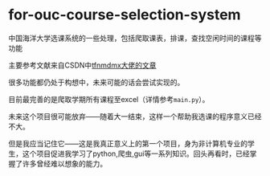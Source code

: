 # for-ouc-course-selection-system
中国海洋大学选课系统的一些处理，包括爬取课表，排课，查找空闲时间的课程等功能

主要参考文献来自CSDN中[tfnmdmx大佬的文章](https://blog.csdn.net/tfnmdmx/article/details/119023381)

很多功能都仍处于构想中，未来可能的话会尝试实现的。

目前最完善的是爬取学期所有课程至excel（详情参考`main.py`）。

未来这个项目很可能放弃——随着大一结束，这样一个帮助我选课的程序意义已经不大。

但是我应当记住它——这是我真正意义上的第一个项目，身为非计算机专业的学生，这个项目促进我学习了python,爬虫,gui等一系列知识。回头再看时，已经掌握了许多曾经难以想象的能力。
